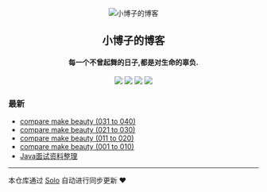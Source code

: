 <p align="center"><img alt="小博子的博客" src="https://static.b3log.org/images/brand/solo-32.png"></p><h2 align="center">
小博子的博客
</h2>

<h4 align="center">每一个不曾起舞的日子,都是对生命的辜负.</h4>
<p align="center"><a title="小博子的博客" target="_blank" href="https://github.com/GitHub-lcb/solo-blog"><img src="https://img.shields.io/github/last-commit/GitHub-lcb/solo-blog.svg?style=flat-square&color=FF9900"></a>
<a title="GitHub repo size in bytes" target="_blank" href="https://github.com/GitHub-lcb/solo-blog"><img src="https://img.shields.io/github/repo-size/GitHub-lcb/solo-blog.svg?style=flat-square"></a>
<a title="Solo Version" target="_blank" href="https://github.com/b3log/solo/releases"><img src="https://img.shields.io/badge/solo-3.6.5-f1e05a.svg?style=flat-square&color=blueviolet"></a>
<a title="Hits" target="_blank" href="https://github.com/b3log/hits"><img src="https://hits.b3log.org/GitHub-lcb/solo-blog.svg"></a></p>

### 最新

* [compare make beauty (031 to 040)](https://www.happylcb.club/articles/2019/10/04/1570176500549.html)
* [compare make beauty (021 to 030)](https://www.happylcb.club/articles/2019/10/02/1569977912791.html)
* [compare make beauty (011 to 020)](https://www.happylcb.club/articles/2019/09/29/1569772563489.html)
* [compare make beauty (001 to 010)](https://www.happylcb.club/articles/2019/09/25/1569423162903.html)
* [Java面试资料整理](https://www.happylcb.club/articles/2019/09/24/1569302954793.html)



---

本仓库通过 [Solo](https://github.com/b3log/solo) 自动进行同步更新 ❤️ 